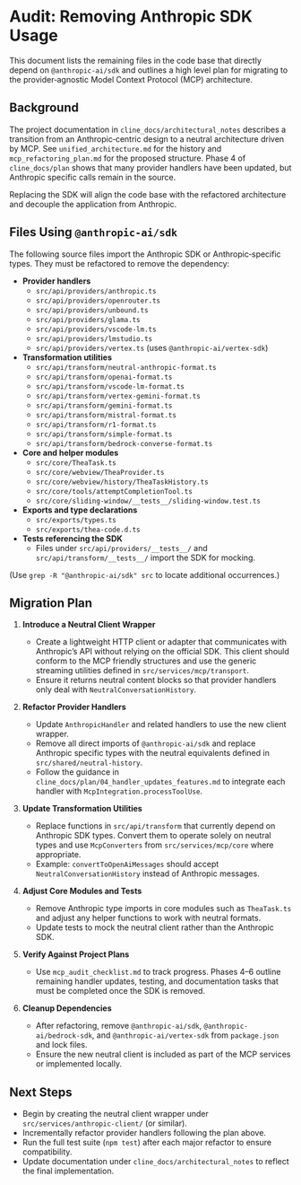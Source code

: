 # Audit: Removing Anthropic SDK Usage

This document lists the remaining files in the code base that directly depend on `@anthropic-ai/sdk` and outlines a high level plan for migrating to the provider‑agnostic Model Context Protocol (MCP) architecture.

## Background

The project documentation in `cline_docs/architectural_notes` describes a transition from an Anthropic‑centric design to a neutral architecture driven by MCP. See `unified_architecture.md` for the history and `mcp_refactoring_plan.md` for the proposed structure. Phase 4 of `cline_docs/plan` shows that many provider handlers have been updated, but Anthropic specific calls remain in the source.

Replacing the SDK will align the code base with the refactored architecture and decouple the application from Anthropic.

## Files Using `@anthropic-ai/sdk`

The following source files import the Anthropic SDK or Anthropic‑specific types. They must be refactored to remove the dependency:

- **Provider handlers**
  - `src/api/providers/anthropic.ts`
  - `src/api/providers/openrouter.ts`
  - `src/api/providers/unbound.ts`
  - `src/api/providers/glama.ts`
  - `src/api/providers/vscode-lm.ts`
  - `src/api/providers/lmstudio.ts`
  - `src/api/providers/vertex.ts` (uses `@anthropic-ai/vertex-sdk`)
- **Transformation utilities**
  - `src/api/transform/neutral-anthropic-format.ts`
  - `src/api/transform/openai-format.ts`
  - `src/api/transform/vscode-lm-format.ts`
  - `src/api/transform/vertex-gemini-format.ts`
  - `src/api/transform/gemini-format.ts`
  - `src/api/transform/mistral-format.ts`
  - `src/api/transform/r1-format.ts`
  - `src/api/transform/simple-format.ts`
  - `src/api/transform/bedrock-converse-format.ts`
- **Core and helper modules**
  - `src/core/TheaTask.ts`
  - `src/core/webview/TheaProvider.ts`
  - `src/core/webview/history/TheaTaskHistory.ts`
  - `src/core/tools/attemptCompletionTool.ts`
  - `src/core/sliding-window/__tests__/sliding-window.test.ts`
- **Exports and type declarations**
  - `src/exports/types.ts`
  - `src/exports/thea-code.d.ts`
- **Tests referencing the SDK**
  - Files under `src/api/providers/__tests__/` and `src/api/transform/__tests__/` import the SDK for mocking.

(Use `grep -R "@anthropic-ai/sdk" src` to locate additional occurrences.)

## Migration Plan

1. **Introduce a Neutral Client Wrapper**
   - Create a lightweight HTTP client or adapter that communicates with Anthropic’s API without relying on the official SDK. This client should conform to the MCP friendly structures and use the generic streaming utilities defined in `src/services/mcp/transport`.
   - Ensure it returns neutral content blocks so that provider handlers only deal with `NeutralConversationHistory`.

2. **Refactor Provider Handlers**
   - Update `AnthropicHandler` and related handlers to use the new client wrapper.
   - Remove all direct imports of `@anthropic-ai/sdk` and replace Anthropic specific types with the neutral equivalents defined in `src/shared/neutral-history`.
   - Follow the guidance in `cline_docs/plan/04_handler_updates_features.md` to integrate each handler with `McpIntegration.processToolUse`.

3. **Update Transformation Utilities**
   - Replace functions in `src/api/transform` that currently depend on Anthropic SDK types. Convert them to operate solely on neutral types and use `McpConverters` from `src/services/mcp/core` where appropriate.
   - Example: `convertToOpenAiMessages` should accept `NeutralConversationHistory` instead of Anthropic messages.

4. **Adjust Core Modules and Tests**
   - Remove Anthropic type imports in core modules such as `TheaTask.ts` and adjust any helper functions to work with neutral formats.
   - Update tests to mock the neutral client rather than the Anthropic SDK.

5. **Verify Against Project Plans**
   - Use `mcp_audit_checklist.md` to track progress. Phases 4–6 outline remaining handler updates, testing, and documentation tasks that must be completed once the SDK is removed.

6. **Cleanup Dependencies**
   - After refactoring, remove `@anthropic-ai/sdk`, `@anthropic-ai/bedrock-sdk`, and `@anthropic-ai/vertex-sdk` from `package.json` and lock files.
   - Ensure the new neutral client is included as part of the MCP services or implemented locally.

## Next Steps

- Begin by creating the neutral client wrapper under `src/services/anthropic-client/` (or similar).
- Incrementally refactor provider handlers following the plan above.
- Run the full test suite (`npm test`) after each major refactor to ensure compatibility.
- Update documentation under `cline_docs/architectural_notes` to reflect the final implementation.

